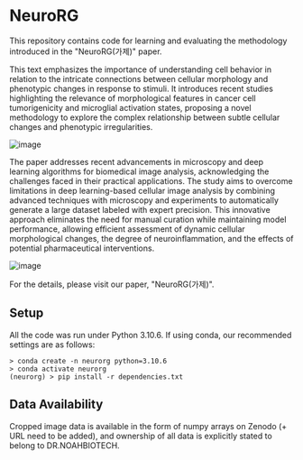 # NeuroRG
This repository contains code for learning and evaluating the methodology introduced in the "NeuroRG(가제)" paper.

This text emphasizes the importance of understanding cell behavior in relation to the intricate connections between cellular morphology and phenotypic changes in response to stimuli. It introduces recent studies highlighting the relevance of morphological features in cancer cell tumorigenicity and microglial activation states, proposing a novel methodology to explore the complex relationship between subtle cellular changes and phenotypic irregularities.

![image](https://github.com/tempBiotech/RG/assets/118416128/63d8783b-f992-4d20-8714-7472aa8a5d64)

The paper addresses recent advancements in microscopy and deep learning algorithms for biomedical image analysis, acknowledging the challenges faced in their practical applications. The study aims to overcome limitations in deep learning-based cellular image analysis by combining advanced techniques with microscopy and experiments to automatically generate a large dataset labeled with expert precision. This innovative approach eliminates the need for manual curation while maintaining model performance, allowing efficient assessment of dynamic cellular morphological changes, the degree of neuroinflammation, and the effects of potential pharmaceutical interventions.

![image](https://github.com/tempBiotech/RG/assets/118416128/4b754896-ff9e-4cfb-90f2-8fae9fe7bfc5)

For the details, please visit our paper, "NeuroRG(가제)".

## Setup
All the code was run under Python 3.10.6. If using conda, our recommended settings are as follows:
```
> conda create -n neurorg python=3.10.6
> conda activate neurorg
(neurorg) > pip install -r dependencies.txt
```

## Data Availability
Cropped image data is available in the form of numpy arrays on Zenodo (+ URL need to be added), and ownership of all data is explicitly stated to belong to DR.NOAHBIOTECH.
